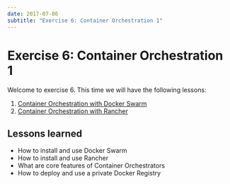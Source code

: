```yaml
---
date: 2017-07-06
subtitle: "Exercise 6: Container Orchestration 1"
---
```

# Exercise 6: Container Orchestration 1

Welcome to exercise 6. This time we will have the following lessons:

1. [Container Orchestration with Docker Swarm](lesson-swarm.md)
2. [Container Orchestration with Rancher](lesson-rancher.md)

## Lessons learned
 - How to install and use Docker Swarm
 - How to install and use Rancher
 - What are core features of Container Orchestrators
 - How to deploy and use a private Docker Registry